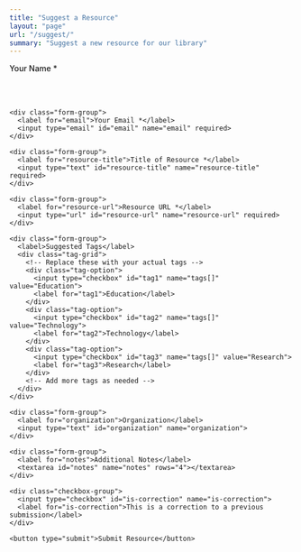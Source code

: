 ```yaml
---
title: "Suggest a Resource"
layout: "page"
url: "/suggest/"
summary: "Suggest a new resource for our library"
---
```


<style>
  .suggest-form {
    max-width: 800px;
    margin: 0 auto;
  }
  
  .form-group {
    margin-bottom: 1.5rem;
  }
  
  label {
    display: block;
    margin-bottom: 0.5rem;
    font-weight: 500;
  }
  
  input[type="text"],
  input[type="email"],
  input[type="url"],
  textarea,
  select {
    width: 100%;
    padding: 0.5rem;
    border: 1px solid var(--border);
    border-radius: 4px;
    background: var(--entry);
    color: var(--primary);
  }
  
  .tag-grid {
    display: grid;
    grid-template-columns: repeat(auto-fill, minmax(200px, 1fr));
    gap: 1rem;
    margin-bottom: 1rem;
  }
  
  .tag-option {
    display: flex;
    align-items: center;
    gap: 0.5rem;
  }
  
  .checkbox-group {
    margin-top: 1rem;
  }
  
  button[type="submit"] {
    background: var(--primary);
    color: var(--theme);
    padding: 0.75rem 1.5rem;
    border: none;
    border-radius: 4px;
    cursor: pointer;
    font-weight: 500;
  }
  
  button[type="submit"]:hover {
    opacity: 0.9;
  }

  .success-message {
    display: none;
    text-align: center;
    padding: 2rem;
    background: var(--entry);
    border-radius: 4px;
  }
</style>

<!-- Formbricks Script -->
<script async src="https://cdn.formbricks.com/sdk.js"></script>

<div class="suggest-form">
  <form id="resourceForm">
    <div class="form-group">
      <label for="name">Your Name *</label>
      <input type="text" id="name" name="name" required>
    </div>

    <div class="form-group">
      <label for="email">Your Email *</label>
      <input type="email" id="email" name="email" required>
    </div>

    <div class="form-group">
      <label for="resource-title">Title of Resource *</label>
      <input type="text" id="resource-title" name="resource-title" required>
    </div>

    <div class="form-group">
      <label for="resource-url">Resource URL *</label>
      <input type="url" id="resource-url" name="resource-url" required>
    </div>

    <div class="form-group">
      <label>Suggested Tags</label>
      <div class="tag-grid">
        <!-- Replace these with your actual tags -->
        <div class="tag-option">
          <input type="checkbox" id="tag1" name="tags[]" value="Education">
          <label for="tag1">Education</label>
        </div>
        <div class="tag-option">
          <input type="checkbox" id="tag2" name="tags[]" value="Technology">
          <label for="tag2">Technology</label>
        </div>
        <div class="tag-option">
          <input type="checkbox" id="tag3" name="tags[]" value="Research">
          <label for="tag3">Research</label>
        </div>
        <!-- Add more tags as needed -->
      </div>
    </div>

    <div class="form-group">
      <label for="organization">Organization</label>
      <input type="text" id="organization" name="organization">
    </div>

    <div class="form-group">
      <label for="notes">Additional Notes</label>
      <textarea id="notes" name="notes" rows="4"></textarea>
    </div>

    <div class="checkbox-group">
      <input type="checkbox" id="is-correction" name="is-correction">
      <label for="is-correction">This is a correction to a previous submission</label>
    </div>

    <button type="submit">Submit Resource</button>
  </form>

  <div id="successMessage" class="success-message">
    <h3>Thank you for your submission!</h3>
    <p>Your resource suggestion has been received and will be reviewed soon.</p>
  </div>
</div>

<script>
  // Initialize Formbricks
  window.formbricks = {
    config: {
      environmentId: "cm5fpdaqm000ajj035xuyaqfk",
      apiHost: "https://app.formbricks.com",
      debug: false // Set to true for development
    }
  };

  // Handle form submission
  document.getElementById('resourceForm').addEventListener('submit', async function(e) {
    e.preventDefault();
    
    // Get selected tags
    const selectedTags = Array.from(document.querySelectorAll('input[name="tags[]"]:checked'))
      .map(checkbox => checkbox.value);

    // Prepare form data
    const formData = {
      name: document.getElementById('name').value,
      email: document.getElementById('email').value,
      resourceTitle: document.getElementById('resource-title').value,
      resourceUrl: document.getElementById('resource-url').value,
      tags: selectedTags,
      organization: document.getElementById('organization').value,
      notes: document.getElementById('notes').value,
      isCorrection: document.getElementById('is-correction').checked
    };

    try {
      // Submit to Formbricks
      await window.formbricks.track("resource_suggestion", formData);
      
      // Show success message
      document.getElementById('resourceForm').style.display = 'none';
      document.getElementById('successMessage').style.display = 'block';
    } catch (error) {
      console.error('Error submitting form:', error);
      alert('There was an error submitting your form. Please try again.');
    }
  });
</script>